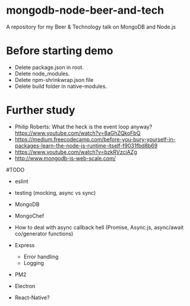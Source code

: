# mongodb-node-beer-and-tech
A repository for my Beer &amp; Technology talk on MongoDB and Node.js

# Before starting demo
* Delete package.json in root.
* Delete node_modules.
* Delete npm-shrinkwrap.json file
* Delete build folder in native-modules.

# Further study
* Philip Roberts: What the heck is the event loop anyway? https://www.youtube.com/watch?v=8aGhZQkoFbQ
* https://medium.freecodecamp.com/before-you-bury-yourself-in-packages-learn-the-node-js-runtime-itself-f9031fbd8b69
* https://www.youtube.com/watch?v=bzkRVzciAZg
* http://www.mongodb-is-web-scale.com/

#TODO

* eslint
* testing (mocking, async vs sync)

* MongoDB
* MongoChef

* How to deal with async callback hell (Promise, Async.js, async/await co/generator functions)

* Express
    - Error handling
    - Logging
* PM2
* Electron
* React-Native?